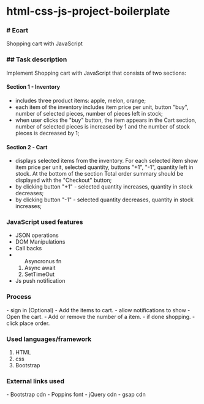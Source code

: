 # html-css-js-project-boilerplate

<h3># Ecart</h3>

Shopping cart with JavaScript

<h3>## Task description</h3>

Implement Shopping cart with JavaScript that consists of two sections:  

#### Section 1 - Inventory
- includes three product items: apple, melon, orange;
- each item of the inventory includes item price per unit, button "buy", number of selected pieces, number of pieces left in stock;
- when user clicks the "buy" button, the item appears in the Cart section, number of selected pieces is increased by 1 and the number of stock pieces is decreased by 1;
#### Section 2 - Cart
- displays selected items from the inventory. For each selected item show item price per unit, selected quantity, buttons "+1", "-1", quantity left in stock. At the bottom of the section Total order summary should be displayed with the "Checkout" button;
- by clicking button "+1" - selected quantity increases, quantity in stock decreases;
- by clicking button "-1" - selected quantity decreases, quantity in stock increases;

<h3>JavaScript used features</h3>
<ul>
<li>JSON operations</li>
<li>DOM Manipulations</li>
<li>Call backs</li>
<li><ol>Asyncronus fn
<li>Async await</li>
<li>SetTimeOut</li>
</ol>
</li>
<li>Js push notification</li>
</ul>

<h3>Process</h3>
- sign in (Optional)
- Add the items to cart.
- allow notifications to show
- Open the cart.
- Add or remove the number of a item.
- if done shopping.
- click place order.

<h3>Used languages/framework</h3>
<ol>
<li>HTML</li>
<li>css</li>
<li>Bootstrap</li>
</ol>
<h3>External links used</h3>
- Bootstrap cdn
- Poppins font
- jQuery cdn
- gsap cdn
